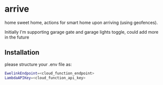 # arrive
home sweet home, actions for smart home upon arriving (using geofences).

Initially I'm supporting garage gate and garage lights toggle, could add more in the future


## Installation
please structure your .env file as:

```bash
EwelinkEndpoint=<cloud_function_endpoint>
LambdaAPIKey=<cloud_function_api_key>
```
